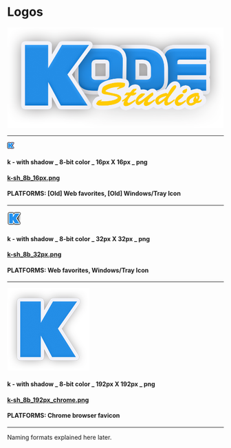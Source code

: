 # Logos
![Kode Studio Logo](/kodestudio.png)

-----------------------------------

![K](/Sondro/32px-/k-sh_8b_16px.png)

#### k - with shadow _ 8-bit color _ 16px X 16px _ png  
#### <a href="https://github.com/Kode/Logos/tree/master/Sondro/32px-/k-sh_8b_16px.png">k-sh_8b_16px.png</a>
#### PLATFORMS: [Old] Web favorites, [Old] Windows/Tray Icon 

-----------------------------------

![K](/Sondro/32px-/k-sh_8b_32px.png)

#### k - with shadow _ 8-bit color _ 32px X 32px _ png  
#### <a href="https://github.com/Kode/Logos/tree/master/Sondro/32px-/k-sh_8b_32px.png">k-sh_8b_32px.png</a>
#### PLATFORMS: Web favorites, Windows/Tray Icon 

-----------------------------------
![K](/Sondro/512px-/k-sh_8b_192px_chrome.png)

#### k - with shadow _ 8-bit color _ 192px X 192px _ png
#### <a href="https://github.com/Kode/Logos/tree/master/Sondro/512px-/k-sh_8b_192px_chrome.png">k-sh_8b_192px_chrome.png</a>
#### PLATFORMS: Chrome browser favicon 

-----------------------------------
Naming formats explained here later.
